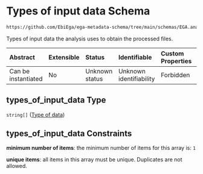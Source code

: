 # Types of input data Schema

```txt
https://github.com/EbiEga/ega-metadata-schema/tree/main/schemas/EGA.analysis.json#/properties/types_of_input_data
```

Types of input data the analysis uses to obtain the processed files.

| Abstract            | Extensible | Status         | Identifiable            | Custom Properties | Additional Properties | Access Restrictions | Defined In                                                                       |
| :------------------ | :--------- | :------------- | :---------------------- | :---------------- | :-------------------- | :------------------ | :------------------------------------------------------------------------------- |
| Can be instantiated | No         | Unknown status | Unknown identifiability | Forbidden         | Forbidden             | none                | [EGA.analysis.json\*](../../../schemas/EGA.analysis.json "open original schema") |

## types\_of\_input\_data Type

`string[]` ([Type of data](ega-10-properties-types-of-input-data-type-of-data.md))

## types\_of\_input\_data Constraints

**minimum number of items**: the minimum number of items for this array is: `1`

**unique items**: all items in this array must be unique. Duplicates are not allowed.
